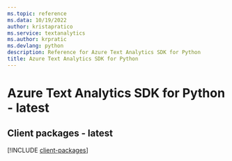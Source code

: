 ```yaml
---
ms.topic: reference
ms.data: 10/19/2022
author: kristapratico
ms.service: textanalytics
ms.author: krpratic
ms.devlang: python
description: Reference for Azure Text Analytics SDK for Python
title: Azure Text Analytics SDK for Python
---
```

# Azure Text Analytics SDK for Python - latest

## Client packages - latest
[!INCLUDE [client-packages](text-analytics-client-index.md)]